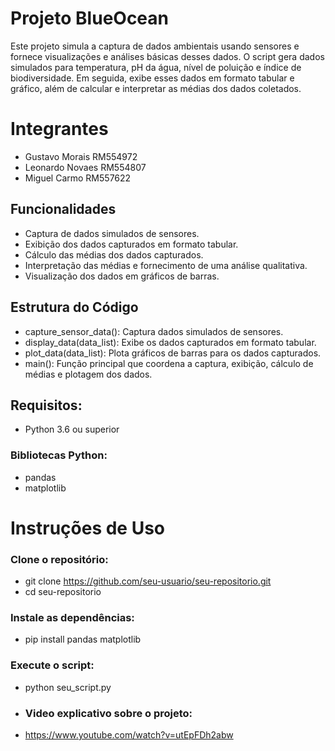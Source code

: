 # Projeto BlueOcean
Este projeto simula a captura de dados ambientais usando sensores e fornece visualizações e análises básicas desses dados. O script gera dados simulados para temperatura, 
pH da água, nível de poluição e índice de biodiversidade. Em seguida, exibe esses dados em formato tabular e gráfico, além de calcular e interpretar as médias dos dados coletados.

# Integrantes
- Gustavo Morais RM554972
- Leonardo Novaes RM554807
- Miguel Carmo RM557622

## Funcionalidades
- Captura de dados simulados de sensores.
- Exibição dos dados capturados em formato tabular.
- Cálculo das médias dos dados capturados.
- Interpretação das médias e fornecimento de uma análise qualitativa.
- Visualização dos dados em gráficos de barras.

## Estrutura do Código
- capture_sensor_data(): Captura dados simulados de sensores.
- display_data(data_list): Exibe os dados capturados em formato tabular.
- plot_data(data_list): Plota gráficos de barras para os dados capturados.
- main(): Função principal que coordena a captura, exibição, cálculo de médias e plotagem dos dados.
  
## Requisitos:
- Python 3.6 ou superior
### Bibliotecas Python:
- pandas
- matplotlib

# Instruções de Uso

### Clone o repositório:
- git clone https://github.com/seu-usuario/seu-repositorio.git
- cd seu-repositorio

### Instale as dependências:
- pip install pandas matplotlib

### Execute o script:
- python seu_script.py

- ### Video explicativo sobre o projeto:
- https://www.youtube.com/watch?v=utEpFDh2abw
